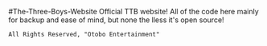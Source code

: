 #The-Three-Boys-Website
Official TTB website! All of the code here mainly for backup and ease of mind,
but none the lless it's open source!
~~~~~~~~~~~~~~
All Rights Reserved, "Otobo Entertainment"

